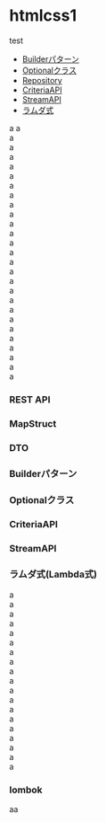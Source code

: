 # htmlcss1
test

- [Builderパターン](###Builderパターン)
- [Optionalクラス](###Optionalクラス)
- [Repository](###Repository)
- [CriteriaAPI](###CriteriaAPI)
- [StreamAPI](###StreamAPI)
- [ラムダ式](###ラムダ式(Lambda式))

a
a<br>
a<br>
a<br>
a<br>
a<br>
a<br>
a<br>
a<br>
a<br>
a<br>
a<br>
a<br>
a<br>
a<br>
a<br>
a<br>
a<br>
a<br>
a<br>
a<br>
a<br>
a<br>
a<br>
a<br>
a<br>
a<br>
a<br>

### REST API
### MapStruct
### DTO
### Builderパターン
### Optionalクラス
### CriteriaAPI
### StreamAPI
### ラムダ式(Lambda式)





a<br>
a<br>
a<br>
a<br>
a<br>
a<br>
a<br>
a<br>
a<br>
a<br>
a<br>
a<br>
a<br>
a<br>
a<br>
a<br>
a<br>
a<br>
a<br>

### lombok






























aa
